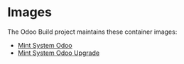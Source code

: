 # Images

The Odoo Build project maintains these container images:

* [Mint System Odoo](./odoo/README.md)
* [Mint System Odoo Upgrade](./odoo-upgrade/README.md)
